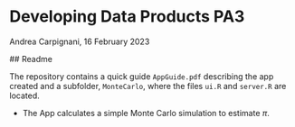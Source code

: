 # Developing Data Products PA3

Andrea Carpignani, 16 February 2023

## Readme

The repository contains a quick guide `AppGuide.pdf` describing the app created and a subfolder, `MonteCarlo`, where the files `ui.R` and `server.R` are located.

* The App calculates a simple Monte Carlo simulation to estimate $\pi$.
